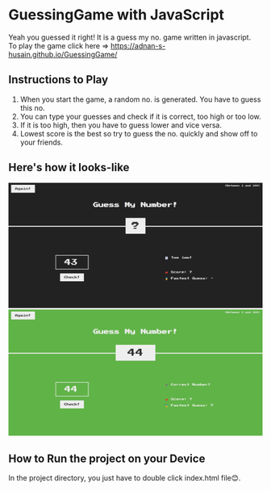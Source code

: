 # GuessingGame with JavaScript

Yeah you guessed it right! It is a guess my no. game written in javascript.\
To play the game click here => https://adnan-s-husain.github.io/GuessingGame/

## Instructions to Play
1. When you start the game, a random no. is generated. You have to guess this no.
2. You can type your guesses and check if it is correct, too high or too low.
3. If it is too high, then you have to guess lower and vice versa.
4. Lowest score is the best so try to guess the no. quickly and show off to your friends.

## Here's how it looks-like

<img src='Preview/image-1.jpg' />
<img src='Preview/image-2.jpg' />

## How to Run the project on your Device

In the project directory, you just have to double click index.html file😊.
